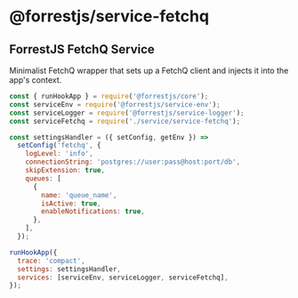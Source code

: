 # @forrestjs/service-fetchq

## ForrestJS FetchQ Service

Minimalist FetchQ wrapper that sets up a FetchQ client and injects it into
the app's context.

```js
const { runHookApp } = require('@forrestjs/core');
const serviceEnv = require('@forrestjs/service-env');
const serviceLogger = require('@forrestjs/service-logger');
const serviceFetchq = require('./service/service-fetchq');

const settingsHandler = ({ setConfig, getEnv }) =>
  setConfig('fetchq', {
    logLevel: 'info',
    connectionString: 'postgres://user:pass@host:port/db',
    skipExtension: true,
    queues: [
      {
        name: 'queue_name',
        isActive: true,
        enableNotifications: true,
      },
    ],
  });

runHookApp({
  trace: 'compact',
  settings: settingsHandler,
  services: [serviceEnv, serviceLogger, serviceFetchq],
});
```
